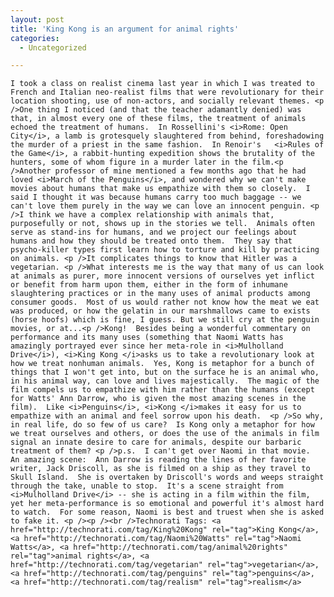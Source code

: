 ```yaml
---
layout: post
title: 'King Kong is an argument for animal rights'
categories:
  - Uncategorized

---
```



    I took a class on realist cinema last year in which I was treated to French and Italian neo-realist films that were revolutionary for their location shooting, use of non-actors, and socially relevant themes. <p />One thing I noticed (and that the teacher adamantly denied) was that, in almost every one of these films, the treatment of animals echoed the treatment of humans.  In Rossellini's <i>Rome: Open City</i>, a lamb is grotesquely slaughtered from behind, foreshadowing the murder of a priest in the same fashion.  In Renoir's   <i>Rules of the Game</i>, a rabbit-hunting expedition shows the brutality of the hunters, some of whom figure in a murder later in the film.<p />Another professor of mine mentioned a few months ago that he had loved <i>March of the Penguins</i>, and wondered why we can't make movies about humans that make us empathize with them so closely.  I said I thought it was because humans carry too much baggage -- we can't love them purely in the way we can love an innocent penguin. <p />I think we have a complex relationship with animals that, purposefully or not, shows up in the stories we tell.  Animals often serve as stand-ins for humans, and we project our feelings about humans and how they should be treated onto them.  They say that psycho-killer types first learn how to torture and kill by practicing on animals. <p />It complicates things to know that Hitler was a vegetarian. <p />What interests me is the way that many of us can look at animals as purer, more innocent versions of ourselves yet inflict or benefit from harm upon them, either in the form of inhumane slaughtering practices or in the many uses of animal products among consumer goods.  Most of us would rather not know how the meat we eat was produced, or how the gelatin in our marshmallows came to exists (horse hoofs) which is fine, I guess. But we still cry at the penguin movies, or at...<p />Kong!  Besides being a wonderful commentary on performance and its many uses (something that Naomi Watts has amazingly portrayed ever since her meta-role in <i>Mulholland Drive</i>), <i>King Kong </i>asks us to take a revolutionary look at how we treat nonhuman animals.  Yes, Kong is metaphor for a bunch of things that I won't get into, but on the surface he is an animal who, in his animal way, can love and lives majestically.  The magic of the film compels us to empathize with him rather than the humans (except for Watts' Ann Darrow, who is given the most amazing scenes in the film).  Like <i>Penguins</i>, <i>Kong </i>makes it easy for us to empathize with an animal and feel sorrow upon his death.  <p />So why, in real life, do so few of us care?  Is Kong only a metaphor for how we treat ourselves and others, or does the use of the animals in film signal an innate desire to care for animals, despite our barbaric treatment of them? <p />p.s.  I can't get over Naomi in that movie.  An amazing scene:  Ann Darrow is reading the lines of her favorite writer, Jack Driscoll, as she is filmed on a ship as they travel to Skull Island.  She is overtaken by Driscoll's words and weeps straight through the take, unable to stop.  It's a scene straight from <i>Mulholland Drive</i> -- she is acting in a film within the film, yet her meta-performance is so emotional and powerful it's almost hard to watch.  For some reason, Naomi is best and truest when she is asked to fake it. <p /><p /><br />Technorati Tags: <a href="http://technorati.com/tag/King%20Kong" rel="tag">King Kong</a>, <a href="http://technorati.com/tag/Naomi%20Watts" rel="tag">Naomi Watts</a>, <a href="http://technorati.com/tag/animal%20rights" rel="tag">animal rights</a>, <a href="http://technorati.com/tag/vegetarian" rel="tag">vegetarian</a>, <a href="http://technorati.com/tag/penguins" rel="tag">penguins</a>, <a href="http://technorati.com/tag/realism" rel="tag">realism</a>
  
